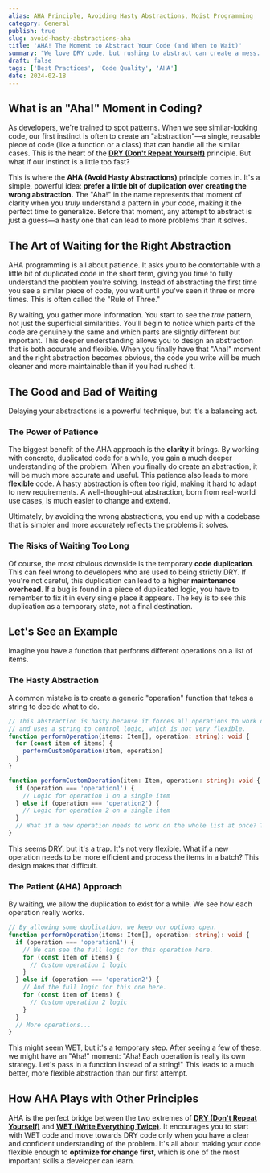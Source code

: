 ```yaml
---
alias: AHA Principle, Avoiding Hasty Abstractions, Moist Programming
category: General
publish: true
slug: avoid-hasty-abstractions-aha
title: 'AHA! The Moment to Abstract Your Code (and When to Wait)'
summary: "We love DRY code, but rushing to abstract can create a mess. The AHA principle is all about finding that 'Aha!' moment before you generalize. Let's learn to wait for the right abstraction."
draft: false
tags: ['Best Practices', 'Code Quality', 'AHA']
date: 2024-02-18
---
```


## What is an "Aha!" Moment in Coding?

As developers, we're trained to spot patterns. When we see similar-looking code, our first instinct is often to create an "abstraction"—a single, reusable piece of code (like a function or a class) that can handle all the similar cases. This is the heart of the [**DRY (Don't Repeat Yourself)**](/blog/dont-repeat-yourself-dry) principle. But what if our instinct is a little too fast?

This is where the **AHA (Avoid Hasty Abstractions)** principle comes in. It's a simple, powerful idea: **prefer a little bit of duplication over creating the wrong abstraction.** The "Aha!" in the name represents that moment of clarity when you _truly_ understand a pattern in your code, making it the perfect time to generalize. Before that moment, any attempt to abstract is just a guess—a hasty one that can lead to more problems than it solves.

## The Art of Waiting for the Right Abstraction

AHA programming is all about patience. It asks you to be comfortable with a little bit of duplicated code in the short term, giving you time to fully understand the problem you're solving. Instead of abstracting the first time you see a similar piece of code, you wait until you've seen it three or more times. This is often called the "Rule of Three."

By waiting, you gather more information. You start to see the _true_ pattern, not just the superficial similarities. You'll begin to notice which parts of the code are genuinely the same and which parts are slightly different but important. This deeper understanding allows you to design an abstraction that is both accurate and flexible. When you finally have that "Aha!" moment and the right abstraction becomes obvious, the code you write will be much cleaner and more maintainable than if you had rushed it.

## The Good and Bad of Waiting

Delaying your abstractions is a powerful technique, but it's a balancing act.

### The Power of Patience

The biggest benefit of the AHA approach is the **clarity** it brings. By working with concrete, duplicated code for a while, you gain a much deeper understanding of the problem. When you finally do create an abstraction, it will be much more accurate and useful. This patience also leads to more **flexible** code. A hasty abstraction is often too rigid, making it hard to adapt to new requirements. A well-thought-out abstraction, born from real-world use cases, is much easier to change and extend.

Ultimately, by avoiding the wrong abstractions, you end up with a codebase that is simpler and more accurately reflects the problems it solves.

### The Risks of Waiting Too Long

Of course, the most obvious downside is the temporary **code duplication**. This can feel wrong to developers who are used to being strictly DRY. If you're not careful, this duplication can lead to a higher **maintenance overhead**. If a bug is found in a piece of duplicated logic, you have to remember to fix it in every single place it appears. The key is to see this duplication as a temporary state, not a final destination.

## Let's See an Example

Imagine you have a function that performs different operations on a list of items.

### The Hasty Abstraction

A common mistake is to create a generic "operation" function that takes a string to decide what to do.

```typescript
// This abstraction is hasty because it forces all operations to work on a single item at a time,
// and uses a string to control logic, which is not very flexible.
function performOperation(items: Item[], operation: string): void {
  for (const item of items) {
    performCustomOperation(item, operation)
  }
}

function performCustomOperation(item: Item, operation: string): void {
  if (operation === 'operation1') {
    // Logic for operation 1 on a single item
  } else if (operation === 'operation2') {
    // Logic for operation 2 on a single item
  }
  // What if a new operation needs to work on the whole list at once? This design makes that hard.
}
```

This seems DRY, but it's a trap. It's not very flexible. What if a new operation needs to be more efficient and process the items in a batch? This design makes that difficult.

### The Patient (AHA) Approach

By waiting, we allow the duplication to exist for a while. We see how each operation really works.

```typescript
// By allowing some duplication, we keep our options open.
function performOperation(items: Item[], operation: string): void {
  if (operation === 'operation1') {
    // We can see the full logic for this operation here.
    for (const item of items) {
      // Custom operation 1 logic
    }
  } else if (operation === 'operation2') {
    // And the full logic for this one here.
    for (const item of items) {
      // Custom operation 2 logic
    }
  }
  // More operations...
}
```

This might seem WET, but it's a temporary step. After seeing a few of these, we might have an "Aha!" moment: "Aha! Each operation is really its own strategy. Let's pass in a function instead of a string!" This leads to a much better, more flexible abstraction than our first attempt.

## How AHA Plays with Other Principles

AHA is the perfect bridge between the two extremes of [**DRY (Don't Repeat Yourself)**](/blog/dont-repeat-yourself-dry) and [**WET (Write Everything Twice)**](/blog/write-everything-twice-wet). It encourages you to start with WET code and move towards DRY code only when you have a clear and confident understanding of the problem. It's all about making your code flexible enough to **optimize for change first**, which is one of the most important skills a developer can learn.
